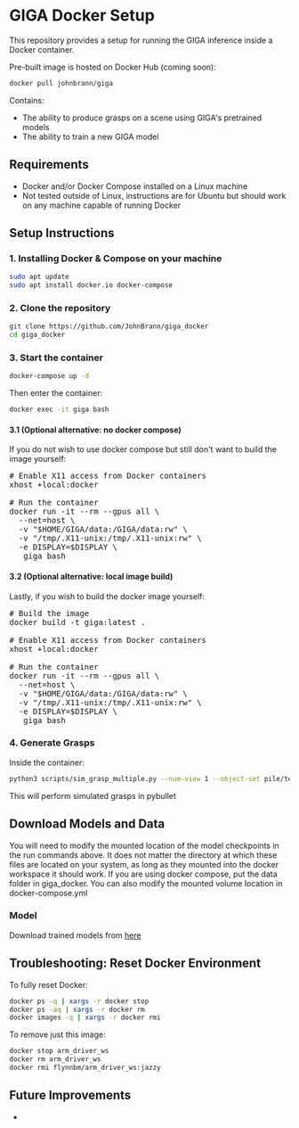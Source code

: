 # GIGA Docker Setup

This repository provides a setup for running the GIGA inference inside a Docker container.

Pre-built image is hosted on Docker Hub (coming soon):

```bash
docker pull johnbrann/giga
```

Contains:

- The ability to produce grasps on a scene using GIGA's pretrained models
- The ability to train a new GIGA model
## Requirements

- Docker and/or Docker Compose installed on a Linux machine
- Not tested outside of Linux, instructions are for Ubuntu but should work on any machine capable of running Docker

## Setup Instructions

### 1. Installing Docker & Compose on your machine

```bash
sudo apt update
sudo apt install docker.io docker-compose
```

### 2. Clone the repository

```bash
git clone https://github.com/JohnBrann/giga_docker
cd giga_docker
```

### 3. Start the container

```bash
docker-compose up -d
```

Then enter the container:

```bash
docker exec -it giga bash
```

#### 3.1 (Optional alternative: no docker compose)
If you do not wish to use docker compose but still don't want to build the image yourself:

<pre>
# Enable X11 access from Docker containers
xhost +local:docker

# Run the container
docker run -it --rm --gpus all \
  --net=host \
  -v "$HOME/GIGA/data:/GIGA/data:rw" \
  -v "/tmp/.X11-unix:/tmp/.X11-unix:rw" \
  -e DISPLAY=$DISPLAY \
   giga bash 
</pre>

#### 3.2  (Optional alternative: local image build)
Lastly, if you wish to build the docker image yourself:

<pre>
# Build the image
docker build -t giga:latest .

# Enable X11 access from Docker containers
xhost +local:docker
  
# Run the container
docker run -it --rm --gpus all \
  --net=host \
  -v "$HOME/GIGA/data:/GIGA/data:rw" \
  -v "/tmp/.X11-unix:/tmp/.X11-unix:rw" \
  -e DISPLAY=$DISPLAY \
   giga bash 
</pre>

### 4. Generate Grasps

Inside the container:

```bash
python3 scripts/sim_grasp_multiple.py --num-view 1 --object-set pile/test --scene pile --num-rounds 100 --sideview --add-noise dex --force --best --model /GIGA/data/models/giga_pile.pt   --type giga   --result-path /results/ --sim-gui
```

This will perform simulated grasps in pybullet

## Download Models and Data
  You will need to modify the mounted location of the model checkpoints in the run commands above. It does not matter the directory at which these files are located on your system, as long as they mounted into the docker workspace it should work. If you are using docker compose, put the data folder in giga_docker. You can also modify the mounted volume location in docker-compose.yml

### Model
Download trained models from [here](https://utexas.app.box.com/s/h3ferwjhuzy6ja8bzcm3nu9xq1wkn94s)


## Troubleshooting: Reset Docker Environment

To fully reset Docker:

```bash
docker ps -q | xargs -r docker stop
docker ps -aq | xargs -r docker rm
docker images -q | xargs -r docker rmi
```

To remove just this image:

```bash
docker stop arm_driver_ws
docker rm arm_driver_ws
docker rmi flynnbm/arm_driver_ws:jazzy
```

## Future Improvements

- 
